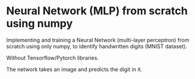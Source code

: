 # Neural Network (MLP) from scratch using numpy

Implementing and training a Neural Network (multi-layer perceptron) from scratch using only numpy, to identify handwritten digits (MNIST dataset).

Without Tensorflow/Pytorch libraries.

The network takes an image and predicts the digit in it.
